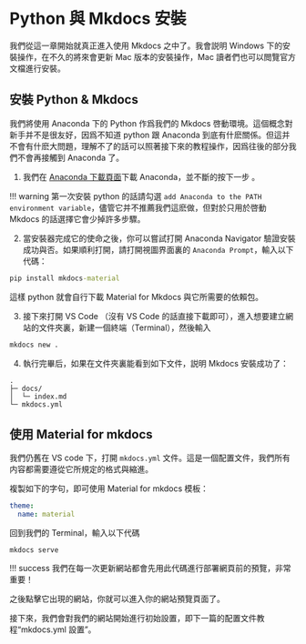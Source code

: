 # Python 與 Mkdocs 安裝

我們從這一章開始就真正進入使用 Mkdocs 之中了。我會説明 Windows 下的安裝操作，在不久的將來會更新 Mac 版本的安裝操作，Mac 讀者們也可以閲覽官方文檔進行安裝。

## 安裝 Python & Mkdocs

我們將使用 Anaconda 下的 Python 作爲我們的 Mkdocs 啓動環境。這個概念對新手并不是很友好，因爲不知道 python 跟 Anaconda 到底有什麽關係。但這并不會有什麽大問題，理解不了的話可以照著接下來的教程操作，因爲往後的部分我們不會再接觸到 Anaconda 了。

1. 我們在 [Anaconda 下載頁面](https://www.anaconda.com/products/distribution)下載 Anaconda，並不斷的按下一步
。

!!! warning
    第一次安裝 python 的話請勾選  `add Anaconda to the PATH environment variable`，儘管它并不推薦我們這麽做，但對於只用於啓動 Mkdocs 的話選擇它會少掉許多步驟。

2. 當安裝器完成它的使命之後，你可以嘗試打開 Anaconda Navigator 驗證安裝成功與否。如果順利打開，請打開視圖界面裏的 `Anaconda Prompt`，輸入以下代碼：

```cmd
pip install mkdocs-material
```

這樣 python 就會自行下載 Material for Mkdocs 與它所需要的依賴包。

3.  接下來打開 VS Code （沒有 VS Code 的話直接下載即可），進入想要建立網站的文件夾裏，新建一個終端（Terminal），然後輸入

```cmd
mkdocs new .
```
4.  執行完畢后，如果在文件夾裏能看到如下文件，説明 Mkdocs 安裝成功了：

```
.
├─ docs/
│  └─ index.md
└─ mkdocs.yml
```

## 使用 Material for mkdocs

我們仍舊在 VS code 下，打開 `mkdocs.yml` 文件。這是一個配置文件，我們所有内容都需要遵從它所規定的格式與縮進。

複製如下的字句，即可使用 Material for mkdocs 模板：

```yaml
theme:
  name: material
```

回到我們的 Terminal，輸入以下代碼

```
mkdocs serve 
```

!!! success
    我們在每一次更新網站都會先用此代碼進行部署網頁前的預覽，非常重要！

之後點擊它出現的網站，你就可以進入你的網站預覽頁面了。

接下來，我們會對我們的網站開始進行初始設置，即下一篇的配置文件教程“mkdocs.yml 設置”。